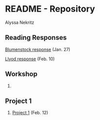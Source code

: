 # README - Repository
Alyssa Nekritz



## Reading Responses
[Blumenstock response](https://github.com/alyssanekk/1-24/blob/master/blumenstock.md) (Jan. 27)

[Llyod response](https://github.com/alyssanekk/index/blob/master/lloyd.md) (Feb. 10)

## Workshop

1. 

## Project 1

1. [Project 1](https://github.com/alyssanekk/index/blob/master/project1.md) (Feb. 12)
